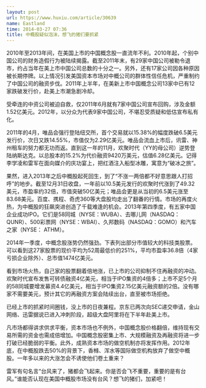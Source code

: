 ```yaml
---
layout: post
url: https://www.huxiu.com/article/30639
name: Eastland
time: 2014-03-27 07:36
title: 中概股疑似泡沫，想飞的猪们要抓紧
---
```

2010年至2013年间，在美国上市的中国概念股一直流年不利。2010年起，个别中国公司的财务造假行为被陆续揭露。截至2011年末，有29家中国公司被勒令退市，约占当年在美上市中国公司总数的十分之一。另外，还有17家公司因各种原因被长期停牌。以上情况引发美国资本市场对中概公司的群体性信任危机，严重制约了中国公司的融资步伐。2011年上半年，在美新上市中国概念公司13家中已有12家跌破发行价，赴美上市潮急剧冷却。

受牵连的中资公司被迫自救，仅2011年6月就有7家中国公司宣布回购，涉及金额1.52亿美元。2012年，以分众为代表9家中国公司，不堪忍受质疑和低估宣布私有化。

2011年的4月，唯品会强行登陆纽交所，首个交易就以15.38%的幅度跌破6.5美元发行价，次日又跌14.55%，市值仅为2.29亿美元。唯品会流血上市后，讯雷、神州租车的努力都无功而返。直到这一年的11月，欢聚时代（YY的母公司）逆势登陆纳斯达克。以总股本的15.2%为代价融资9420万美元，估值6.28亿美元。记得李学凌和雷军在面向媒介的庆功宴上，把红酒注入船型冰雕，寓意为“破冰之旅”。

果然，进入2013年之后中概股起死回生，到了“不涨一两倍都不好意思跟人打招呼”的地步。截至12月31日收盘，一年前以10.5美元发行的欢聚时代涨到了49.32美元，市盈率约32倍，市值突破50亿美元；唯品会更是从当初的6.5美元涨至83.68美元。百度、携程、奇虎360等大盘股均走出了翻番的行情。市场的再度火热，为中概股的狂飙突进创造了千载难逢的机会。2013年第四季度，有五家中国企业成功IPO。它们是58同城（NYSE：WUBA）、去哪儿网（NASDAQ：QUNR）、500彩票网（NYSE：WBAI）、久邦数码（NASDAQ：GOMO）和汽车之家（NYSE： ATHM）。

2014年一季度，中概念股涨势仍然强劲。下表列出部分市值较大的科技类股票。可以看到这27家股票的现价平均为52周最低价的251%，平均市盈率36.8倍（4家亏损企业除外）、总市值1474亿美元。

看到市场火热，自己家的股票翻着倍地涨，已上市的公司抑制不住再融资的冲动。欢聚时代宣布发售可转债融资4亿美元，相当于IPO集资的4倍多；上市不足5个月的58同城要增发募资4.4亿美元，相当于IPO集资2.15亿美元融资额的2倍。没有哪家不需要美元，预计其它的再融资方案会陆续出台，直至被市场拒绝。

已经上市的抓紧时间圈钱，没上市的日夜兼程。京东已两次向SEC递交申请，金山网络、迅雷据说已进入冲刺阶段，超级大盘阿里将在下半年赴美上市。

凡市场都得讲求供求平衡，资本市场也不例外，中国概念股价格翻倍，维持现有交易所需的资金也需成倍增加。中国概念股密集上市、大规模融资及再融资将进一步打破已经脆弱的平衡。此外，成熟资本市场的做空机制亦将发挥作用。2012年底，在中概股跌去50%的背景下，香橼、浑水等国际做空机构放弃了做空中概股。一年多以来的大涨怎会不诱使他们卷土重来？

雷军有句名言“台风来了，猪都会飞起来。你是否会飞不重要，重要的是有台风。”谁能否认现在美国中概股市场没有台风？想飞的猪们，加紧吧！


